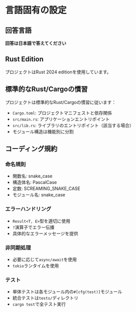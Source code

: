 # 言語固有の設定

## 回答言語

**回答は日本語で答えてください**

## Rust Edition

プロジェクトはRust 2024 editionを使用しています。

## 標準的なRust/Cargoの慣習

プロジェクトは標準的なRust/Cargoの慣習に従います：

- `Cargo.toml`: プロジェクトマニフェストと依存関係
- `src/main.rs`: アプリケーションエントリポイント
- `src/lib.rs`: ライブラリのエントリポイント（該当する場合）
- モジュール構造は機能別に分割

## コーディング規約

### 命名規則
- 関数名: snake_case
- 構造体名: PascalCase  
- 定数: SCREAMING_SNAKE_CASE
- モジュール名: snake_case

### エラーハンドリング
- `Result<T, E>`型を適切に使用
- `?`演算子でエラー伝播
- 具体的なエラーメッセージを提供

### 非同期処理
- 必要に応じて`async/await`を使用
- `tokio`ランタイムを使用

### テスト
- 単体テストは各モジュール内の`#[cfg(test)]`モジュール
- 統合テストは`tests/`ディレクトリ
- `cargo test`で全テスト実行